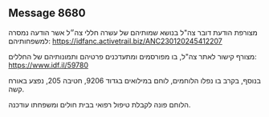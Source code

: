 ## Message 8680

מצורפת הודעת דובר צה"ל בנושא שמותיהם של עשרה חללי צה״ל אשר הודעה נמסרה למשפחותיהם: https://idfanc.activetrail.biz/ANC230120245412207

מצורף קישור לאתר צה"ל, בו מפורסמים ומתעדכנים פרטיהם ותמונותיהם של החללים:
https://www.idf.il/59780

בנוסף, בקרב בו נפלו הלוחמים, לוחם במילואים בגדוד 9206, חטיבה 205, נפצע באורח קשה.

הלוחם פונה לקבלת טיפול רפואי בבית חולים ומשפחתו עודכנה.

